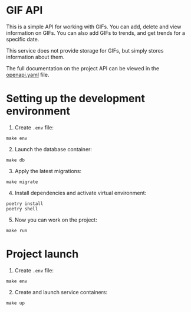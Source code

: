 # GIF API

This is a simple API for working with GIFs. You can add, delete and view information on GIFs.
You can also add GIFs to trends, and get trends for a specific date.

This service does not provide storage for GIFs, but simply stores information about them.

The full documentation on the project API can be viewed in the [openapi.yaml](openapi.yaml) file.

# Setting up the development environment

1. Create `.env` file:
```
make env
```
2. Launch the database container:
```
make db
```
3. Apply the latest migrations:
```
make migrate
```
4. Install dependencies and activate virtual environment:
```
poetry install
poetry shell
```
5. Now you can work on the project:
```
make run
```

# Project launch

1. Create `.env` file:
```
make env
```
2. Create and launch service containers:
```
make up
```